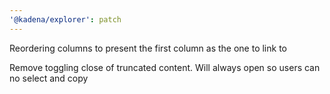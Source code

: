 ```yaml
---
'@kadena/explorer': patch
---
```


Reordering columns to present the first column as the one to link to

Remove toggling close of truncated content. Will always open so users can no
select and copy
